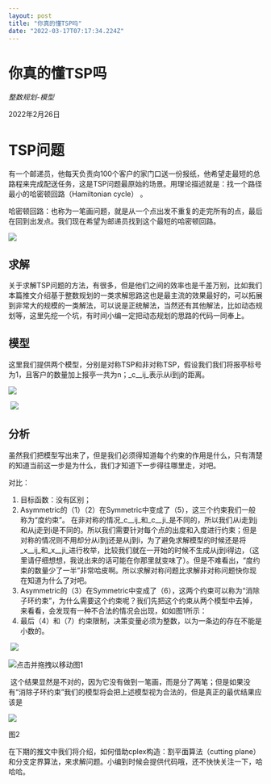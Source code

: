 ```yaml
---
layout: post
title: "你真的懂TSP吗"
date: "2022-03-17T07:17:34.224Z"
---
```

你真的懂TSP吗
========

​_整数规划-模型_

2022年2月26日

TSP问题
=====

有一个邮递员，他每天负责向100个客户的家门口送一份报纸，他希望走最短的总路程来完成配送任务，这是TSP问题最原始的场景。用理论描述就是：找一个路径最小的哈密顿回路（Hamiltonian cycle） 。

哈密顿回路：也称为一笔画问题，就是从一个点出发不重复的走完所有的点，最后在回到出发点。我们现在希望为邮递员找到这个最短的哈密顿回路。

![](https://img2022.cnblogs.com/blog/1450881/202203/1450881-20220317143404818-592650647.png)

求解
--

关于求解TSP问题的方法，有很多，但是他们之间的效率也是千差万别，比如我们本篇推文介绍基于整数规划的一类求解思路这也是最主流的效果最好的，可以拓展到非常大的规模的一类解法，可以说是正统解法，当然还有其他解法，比如动态规划等，这里先挖一个坑，有时间小编一定把动态规划的思路的代码一同奉上。

模型
--

这里我们提供两个模型，分别是对称TSP和非对称TSP，假设我们我们将报亭标号为1，且客户的数量加上报亭一共为n；_c__ij_表示从i到j的距离。

![](https://img2022.cnblogs.com/blog/1450881/202203/1450881-20220317143459675-399116727.png)

 ![](https://img2022.cnblogs.com/blog/1450881/202203/1450881-20220317143545798-918192820.png)

分析
--

虽然我们把模型写出来了，但是我们必须得知道每个约束的作用是什么，只有清楚的知道当前这一步是为什么，我们才知道下一步得往哪里走，对吧。

对比：

1.  目标函数：没有区别；
2.  Asymmetric的（1）（2）在Symmetric中变成了（5），这三个约束我们一般称为“度约束”。 在非对称的情况_c__ij_和_c__ji_是不同的，所以我们从i走到j和从j走到i是不同的。所以我们需要针对每个点的出度和入度进行约束；但是对称的情况则不用却分从i到j还是从j到i，为了避免求解模型的时候还是将_x__ij_和_x__ji_进行枚举，比较我们就在一开始的时候不生成从j到i得边，（这里请仔细想想，我说出来的话可能在你那里就变味了）。但是不难看出，“度约束的数量少了一半”非常哈皮啊。所以求解对称问题比求解非对称问题快你现在知道为什么了对吧。
3.  Asymmetric的（3）在Symmetric中变成了（6），这两个约束可以称为“消除子环约束”，为什么需要这个约束呢？我们先把这个约束从两个模型中去掉，来看看，会发现有一种不合法的情况会出现，如如图1所示：
4.  最后（4）和（7）约束限制，决策变量必须为整数，以为一条边的存在不能是小数的。

 ![](https://img2022.cnblogs.com/blog/1450881/202203/1450881-20220317143605382-686705999.png)

![](https://img2022.cnblogs.com/blog/1450881/202202/1450881-20220227101237984-1152110930.gif "点击并拖拽以移动")图1

 这个结果显然是不对的，因为它没有做到一笔画，而是分了两笔；但是如果没有“消除子环约束”我们的模型将会把上述模型视为合法的，但是真正的最优结果应该是

![](https://img2022.cnblogs.com/blog/1450881/202203/1450881-20220317143622960-715561172.png)

图2

在下期的推文中我们将介绍，如何借助cplex构造：割平面算法（cutting plane）和分支定界算法，来求解问题。小编到时候会提供代码哦，还不快快关注一下，哈哈哈。